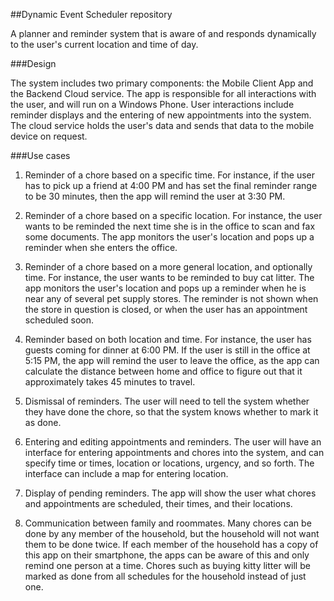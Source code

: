 ##Dynamic Event Scheduler repository

A planner and reminder system that is aware of and responds dynamically to the user's current location and time of day.

###Design

The system includes two primary components: the Mobile Client App and the Backend Cloud service. The app is responsible for all interactions with the user, and will run on a Windows Phone. User interactions include reminder displays and the entering of new appointments into the system. The cloud service holds the user's data and sends that data to the mobile device on request.

###Use cases
1. Reminder of a chore based on a specific time. For instance, if the user has to pick up a friend at 4:00 PM and has set the final reminder range to be 30 minutes, then the app will remind the user at 3:30 PM.

2. Reminder of a chore based on a specific location. For instance, the user wants to be reminded the next time she is in the office to scan and fax some documents. The app monitors the user's location and pops up a reminder when she enters the office.

3. Reminder of a chore based on a more general location, and optionally time. For instance, the user wants to be reminded to buy cat litter. The app monitors the user's location and pops up a reminder when he is near any of several pet supply stores. The reminder is not shown when the store in question is closed, or when the user has an appointment scheduled soon.

4. Reminder based on both location and time. For instance, the user has guests coming for dinner at 6:00 PM. If the user is still in the office at 5:15 PM, the app will remind the user to leave the office, as the app can calculate the distance between home and office to figure out that it approximately takes 45 minutes to travel.

5. Dismissal of reminders. The user will need to tell the system whether they have done the chore, so that the system knows whether to mark it as done.

6. Entering and editing appointments and reminders. The user will have an interface for entering appointments and chores into the system, and can specify time or times, location or locations, urgency, and so forth. The interface can include a map for entering location.

7. Display of pending reminders. The app will show the user what chores and appointments are scheduled, their times, and their locations.

8. Communication between family and roommates. Many chores can be done by any member of the household, but the household will not want them to be done twice. If each
member of the household has a copy of this app on their smartphone, the apps can be aware of this and only remind one person at a time. Chores such as buying kitty litter will be marked as done from all schedules for the household instead of just one.